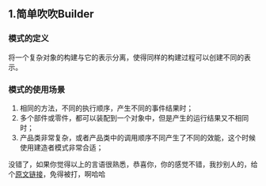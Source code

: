 ## 1.简单吹吹Builder

###  模式的定义
将一个复杂对象的构建与它的表示分离，使得同样的构建过程可以创建不同的表示。

### 模式的使用场景
1. 相同的方法，不同的执行顺序，产生不同的事件结果时；   
2. 多个部件或零件，都可以装配到一个对象中，但是产生的运行结果又不相同时；
3. 产品类非常复杂，或者产品类中的调用顺序不同产生了不同的效能，这个时候使用建造者模式非常合适；

没错了，如果你觉得以上的言语很熟悉，恭喜你，你的感觉不错，我抄别人的，给个[原文链接](https://github.com/simple-android-framework/android_design_patterns_analysis/blob/master/builder/mr.simple/readme.md)，免得被打，啊哈哈
